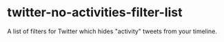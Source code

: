 # twitter-no-activities-filter-list
A list of filters for Twitter which hides "activity" tweets from your timeline.
